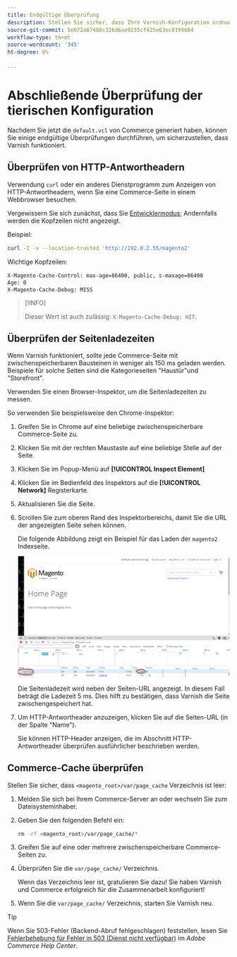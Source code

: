 ```yaml
---
title: Endgültige Überprüfung
description: Stellen Sie sicher, dass Ihre Varnish-Konfiguration ordnungsgemäß für die Verwendung mit der Adobe Commerce-Anwendung eingerichtet ist.
source-git-commit: 5e072a87480c326d6ae9235cf425e63ec9199684
workflow-type: tm+mt
source-wordcount: '345'
ht-degree: 0%

---
```



# Abschließende Überprüfung der tierischen Konfiguration

Nachdem Sie jetzt die `default.vcl` von Commerce generiert haben, können Sie einige endgültige Überprüfungen durchführen, um sicherzustellen, dass Varnish funktioniert.

## Überprüfen von HTTP-Antwortheadern

Verwendung `curl` oder ein anderes Dienstprogramm zum Anzeigen von HTTP-Antwortheadern, wenn Sie eine Commerce-Seite in einem Webbrowser besuchen.

Vergewissern Sie sich zunächst, dass Sie [Entwicklermodus](../cli/set-mode.md#change-to-developer-mode); Andernfalls werden die Kopfzeilen nicht angezeigt.

Beispiel:

```bash
curl -I -v --location-trusted 'http://192.0.2.55/magento2'
```

Wichtige Kopfzeilen:

```terminal
X-Magento-Cache-Control: max-age=86400, public, s-maxage=86400
Age: 0
X-Magento-Cache-Debug: MISS
```

>[!INFO]
>
>Dieser Wert ist auch zulässig: `X-Magento-Cache-Debug: HIT`.

## Überprüfen der Seitenladezeiten

Wenn Varnish funktioniert, sollte jede Commerce-Seite mit zwischenspeicherbaren Bausteinen in weniger als 150 ms geladen werden. Beispiele für solche Seiten sind die Kategorieseiten &quot;Haustür&quot;und &quot;Storefront&quot;.

Verwenden Sie einen Browser-Inspektor, um die Seitenladezeiten zu messen.

So verwenden Sie beispielsweise den Chrome-Inspektor:

1. Greifen Sie in Chrome auf eine beliebige zwischenspeicherbare Commerce-Seite zu.
1. Klicken Sie mit der rechten Maustaste auf eine beliebige Stelle auf der Seite.
1. Klicken Sie im Popup-Menü auf **[!UICONTROL Inspect Element]**
1. Klicken Sie im Bedienfeld des Inspektors auf die **[!UICONTROL Network]** Registerkarte.
1. Aktualisieren Sie die Seite.
1. Scrollen Sie zum oberen Rand des Inspektorbereichs, damit Sie die URL der angezeigten Seite sehen können.

   Die folgende Abbildung zeigt ein Beispiel für das Laden der `magento2` Indexseite.

   ![Klicken Sie auf die angezeigte Seite](../../assets/configuration/varnish-inspector.png)

   Die Seitenladezeit wird neben der Seiten-URL angezeigt. In diesem Fall beträgt die Ladezeit 5 ms. Dies hilft zu bestätigen, dass Varnish die Seite zwischengespeichert hat.

1. Um HTTP-Antwortheader anzuzeigen, klicken Sie auf die Seiten-URL (in der Spalte &quot;Name&quot;).

   Sie können HTTP-Header anzeigen, die im Abschnitt HTTP-Antwortheader überprüfen ausführlicher beschrieben werden.

## Commerce-Cache überprüfen

Stellen Sie sicher, dass `<magento_root>/var/page_cache` Verzeichnis ist leer:

1. Melden Sie sich bei Ihrem Commerce-Server an oder wechseln Sie zum Dateisysteminhaber.
1. Geben Sie den folgenden Befehl ein:

   ```bash
   rm -rf <magento_root>/var/page_cache/*
   ```

1. Greifen Sie auf eine oder mehrere zwischenspeicherbare Commerce-Seiten zu.
1. Überprüfen Sie die `var/page_cache/` Verzeichnis.

   Wenn das Verzeichnis leer ist, gratulieren Sie dazu! Sie haben Varnish und Commerce erfolgreich für die Zusammenarbeit konfiguriert!

1. Wenn Sie die `var/page_cache/` Verzeichnis, starten Sie Varnish neu.

>[!TIP]
>
>Wenn Sie 503-Fehler (Backend-Abruf fehlgeschlagen) feststellen, lesen Sie [Fehlerbehebung für Fehler in 503 (Dienst nicht verfügbar)](https://support.magento.com/hc/en-us/articles/360034631211) im _Adobe Commerce Help Center_.
